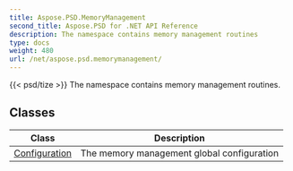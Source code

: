 ```yaml
---
title: Aspose.PSD.MemoryManagement
second_title: Aspose.PSD for .NET API Reference
description: The namespace contains memory management routines
type: docs
weight: 480
url: /net/aspose.psd.memorymanagement/
---
```

{{< psd/tize >}}
The namespace contains memory management routines.

## Classes

| Class | Description |
| --- | --- |
| [Configuration](./configuration/) | The memory management global configuration |


